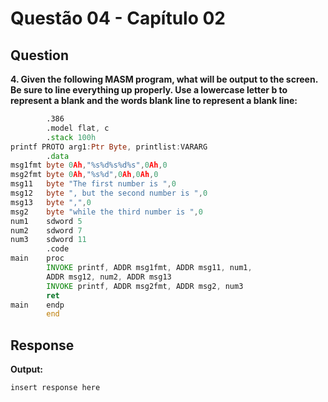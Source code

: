 # Questão 04 - Capítulo 02

## Question

**<p>4. Given the following MASM program, what will be output to the screen. Be sure to line everything up properly. Use a lowercase letter b to represent a blank and the words blank line to represent a blank line:</p>**

```asm
        .386
        .model flat, c
        .stack 100h
printf PROTO arg1:Ptr Byte, printlist:VARARG
        .data
msg1fmt byte 0Ah,"%s%d%s%d%s",0Ah,0
msg2fmt byte 0Ah,"%s%d",0Ah,0Ah,0
msg11   byte "The first number is ",0
msg12   byte ", but the second number is ",0
msg13   byte ",",0
msg2    byte "while the third number is ",0
num1    sdword 5
num2    sdword 7
num3    sdword 11
        .code
main    proc
        INVOKE printf, ADDR msg1fmt, ADDR msg11, num1,
        ADDR msg12, num2, ADDR msg13
        INVOKE printf, ADDR msg2fmt, ADDR msg2, num3
        ret
main    endp
        end
```

## Response

**Output:**
```
insert response here
```